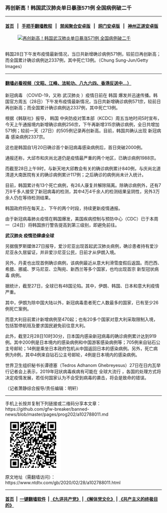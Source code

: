 ### 再创新高！韩国武汉肺炎单日暴涨571例 全国病例破二千
------------------------

#### [首页](https://github.com/gfw-breaker/banned-news/blob/master/README.md) &nbsp;&nbsp;|&nbsp;&nbsp; [手把手翻墙教程](https://github.com/gfw-breaker/guides/wiki) &nbsp;&nbsp;|&nbsp;&nbsp; [禁闻聚合安卓版](https://github.com/gfw-breaker/bn-android) &nbsp;&nbsp;|&nbsp;&nbsp; [网门安卓版](https://github.com/oGate2/oGate) &nbsp;&nbsp;|&nbsp;&nbsp; [神州正道安卓版](https://github.com/SzzdOgate/update) 



<div><div class="featured_image">
 <a href="https://i.ntdtv.com/assets/uploads/2020/02/GettyImages-1209209501.jpg" target="_blank">
  <figure>
   <img alt="再创新高！韩国武汉肺炎单日暴涨571例 全国病例破二千" src="https://i.ntdtv.com/assets/uploads/2020/02/GettyImages-1209209501-800x450.jpg"/>
  </figure><br/>
 </a>
 <span class="caption">
  韩国28日下午发布疫情最新情况，当日共新增确诊病例571例，较前日再创新高；而全国累计确诊病例达2337例，其中死亡13例。（Chung Sung-Jun/Getty Images）
 </span>
</div>
</div><hr/>

#### [翻墙必看视频（文昭、江峰、法轮功、八九六四、香港反送中...）](https://github.com/gfw-breaker/banned-news/blob/master/pages/link3.md)

<div><div class="post_content" itemprop="articleBody">
 <p>
  <ok href="https://www.ntdtv.com/gb/新冠病毒.htm">
   新冠病毒
  </ok>
  （COVID-19，又称
  <ok href="https://www.ntdtv.com/gb/武汉肺炎.htm">
   武汉肺炎
  </ok>
  ）疫情日前在
  <ok href="https://www.ntdtv.com/gb/韩国.htm">
   韩国
  </ok>
  爆发并迅速传播。韩国官方周五（28日）下午发布疫情最新情况，当日共新增确诊病例571宗，较前日再创新高；而全国累计确诊病例达2337例，其中死亡13例。
 </p>
 <p>
  根据《韩联社》报导，
  <ok href="https://www.ntdtv.com/gb/韩国.htm">
   韩国
  </ok>
  中央防疫对策本部（KCDC）周五当地时间5时宣布，今天上午通报境内新增确诊病例256宗，下午再新增315宗确诊病例，全日共增加571例；较前一天（27日）的505例记录再创新高。目前，韩国共确认出现
  <ok href="https://www.ntdtv.com/gb/新冠病毒.htm">
   新冠病毒
  </ok>
  感染病例2337宗。
 </p>
 <p>
  这也是韩国自1月20日确诊首个新冠病毒感染病例后，首日突破2000例。
 </p>
 <p>
  通报还称，大邱市和庆尚北道仍是疫情最严重的两个地区，已确诊病例1988宗。
 </p>
 <p>
  而截至28日上午9时，与新天地大邱教会有关的确诊病例累计840例，与庆尚北道清道大南医院有关的确诊病例累计117例；之后确诊的病例尚未计入统计。
 </p>
 <p>
  目前，韩国累计有13个死亡病例，有26人康复并解除隔离。除确诊病例外，还有7万8千多人接受了新冠病毒的检测，其中4万4千余人的检测结果呈阴性，另外3万余人仍在等待检测结果。
 </p>
 <p>
  韩国政府将在每天上、下午的两个时段，持续更新疫情通报。
 </p>
 <p>
  由于新冠病毒肺炎疫情在韩国爆发，美国疾病控制与预防中心（CDC）已于本周一（24日）将韩国旅行警告提高到第三级别，即避免前往。
 </p>
 <p>
  <strong>
   <ok href="https://www.ntdtv.com/gb/武汉肺炎.htm">
    武汉肺炎
   </ok>
   疫情恐肆虐全球
  </strong>
 </p>
 <p>
  另据俄罗斯媒体27日报导，爱沙尼亚出现首起武汉肺炎病例，确诊患者持有爱沙尼亚永久居留证，并非爱沙尼亚公民，日前才从伊朗入境。
 </p>
 <p>
  另外，丹麦也出现首例确诊病例，该病例最近从意大利滑雪度假后返国。而巴西、希腊、挪威、罗马尼亚、立陶宛、新西兰等多个国家，也均出现首宗
  <ok href="https://www.ntdtv.com/gb/新型冠状病毒.htm">
   新型冠状病毒
  </ok>
  病例。
 </p>
 <p>
  据统计，截至27日，全球已有48国沦陷。其中，伊朗、韩国、日本和意大利疫情严重。
 </p>
 <p>
  其中，伊朗为除中国大陆以外，新冠病毒患者死亡人数最多的国家，已有至少26例死亡案例。
 </p>
 <p>
  而意大利目前累计新增病例至470起；也有20多个国家对意大利采取限制入境，包括暂停航班及要求国民避免前往意大利。
 </p>
 <p>
  此外，截至2月28日10时30分，日本国内感染新冠病毒的确诊病例累计达到919例。其中200例是日本境内的感染病例和中国游客感染病例等；705例来自钻石公主号邮轮；14例是乘坐日本政府包机从中国返回日本的感染病例。另外，死亡病例为8例，其中4例来自钻石公主号邮轮，4例是日本境内的感染病例。
 </p>
 <p>
  世界卫生组织秘书长谭德塞（Tedros Adhanom Ghebreyesus）27日在日内瓦举行记者会上表示，2019年冠状病毒疾病有可能在
  <ok href="https://www.ntdtv.com/gb/全球大流行.htm">
   全球大流行
  </ok>
  ，各国的处理方式将决定疫情发展，若任何国家认为不会受到病毒的袭击，将会是致命的错误。
 </p>
 <p>
  （记者萧静综合报导/责任编辑：明轩）
 </p>
 <div class="single_ad">
 </div>
</div>
</div>
<hr/>
手机上长按并复制下列链接或二维码分享本文章：<br/>
https://github.com/gfw-breaker/banned-news/blob/master/pages/prog202/a102788011.md <br/>
<a href='https://github.com/gfw-breaker/banned-news/blob/master/pages/prog202/a102788011.md'><img src='https://github.com/gfw-breaker/banned-news/blob/master/pages/prog202/a102788011.md.png'/></a> <br/>
原文地址（需翻墙访问）：https://www.ntdtv.com/gb/2020/02/28/a102788011.html


------------------------
#### [首页](https://github.com/gfw-breaker/banned-news/blob/master/README.md) &nbsp;|&nbsp; [一键翻墙软件](https://github.com/gfw-breaker/nogfw/blob/master/README.md) &nbsp;| [《九评共产党》](https://github.com/gfw-breaker/9ping.md/blob/master/README.md#九评之一评共产党是什么) | [《解体党文化》](https://github.com/gfw-breaker/jtdwh.md/blob/master/README.md) | [《共产主义的终极目的》](https://github.com/gfw-breaker/gczydzjmd.md/blob/master/README.md)


<img src='http://gfw-breaker.win/banned-news/pages/prog202/a102788011.md' width='0px' height='0px'/>
